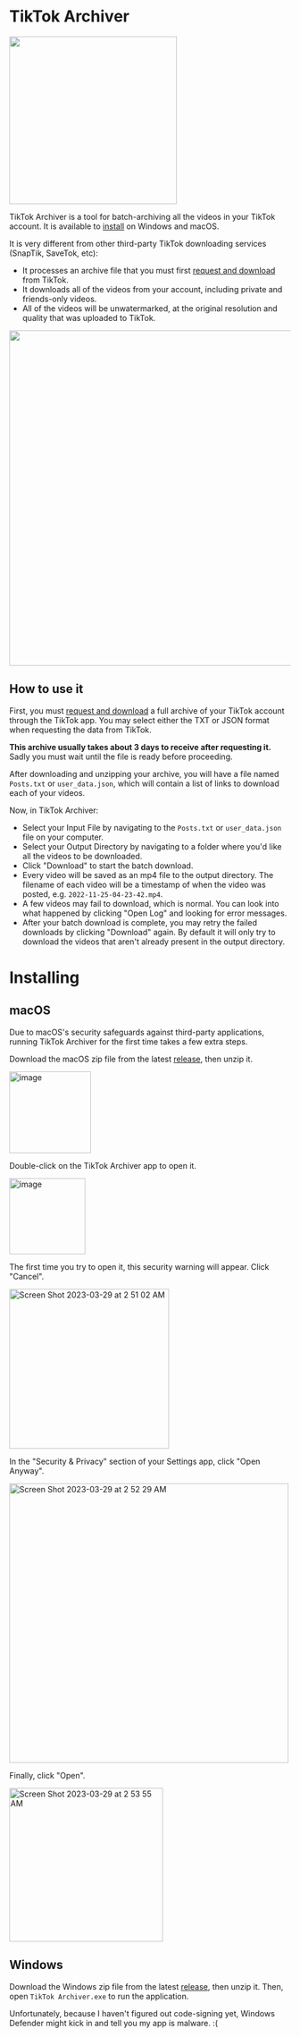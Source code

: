 # TikTok Archiver

<img src="https://user-images.githubusercontent.com/4122172/228493320-78a140b0-7a25-4ed9-9afc-4a815b93fe84.png" width=300>

TikTok Archiver is a tool for batch-archiving all the videos in your TikTok account. It is available to [install](#installing) on Windows and macOS.

It is very different from other third-party TikTok downloading services (SnapTik, SaveTok, etc):

* It processes an archive file that you must first [request and download](https://support.tiktok.com/en/account-and-privacy/personalized-ads-and-data/requesting-your-data) from TikTok.
* It downloads all of the videos from your account, including private and friends-only videos.
* All of the videos will be unwatermarked, at the original resolution and quality that was uploaded to TikTok.

<img width=600 src="https://user-images.githubusercontent.com/4122172/229266409-233422f5-c0da-46a5-a340-fb0f626f26e1.png">


## How to use it

First, you must [request and download](https://support.tiktok.com/en/account-and-privacy/personalized-ads-and-data/requesting-your-data) a full archive of your TikTok account through the TikTok app. You may select either the TXT or JSON format when requesting the data from TikTok.

**This archive usually takes about 3 days to receive after requesting it.** Sadly you must wait until the file is ready before proceeding.

After downloading and unzipping your archive, you will have a file named `Posts.txt` or `user_data.json`, which will contain a list of links to download each of your videos.

Now, in TikTok Archiver:

* Select your Input File by navigating to the `Posts.txt` or `user_data.json` file on your computer.
* Select your Output Directory by navigating to a folder where you'd like all the videos to be downloaded.
* Click "Download" to start the batch download.
* Every video will be saved as an mp4 file to the output directory. The filename of each video will be a timestamp of when the video was posted, e.g. `2022-11-25-04-23-42.mp4`.
* A few videos may fail to download, which is normal. You can look into what happened by clicking "Open Log" and looking for error messages.
* After your batch download is complete, you may retry the failed downloads by clicking "Download" again. By default it will only try to download the videos that aren't already present in the output directory.

# Installing

## macOS

Due to macOS's security safeguards against third-party applications, running TikTok Archiver for the first time takes a few extra steps.

Download the macOS zip file from the latest [release](https://github.com/aengelberg/tiktok-archiver/releases/latest), then unzip it.

<img width="146" alt="image" src="https://user-images.githubusercontent.com/4122172/228495873-4a83553e-9968-4015-9586-083fb911639b.png">

Double-click on the TikTok Archiver app to open it.

<img width="136" alt="image" src="https://user-images.githubusercontent.com/4122172/228496157-db785d98-9219-4283-aec7-9c791b00039e.png">

The first time you try to open it, this security warning will appear. Click "Cancel".

<img width="286" alt="Screen Shot 2023-03-29 at 2 51 02 AM" src="https://user-images.githubusercontent.com/4122172/228496823-3cbc204b-b0c7-4120-86dc-43efa547b037.png">

In the "Security & Privacy" section of your Settings app, click "Open Anyway".

<img width="500" alt="Screen Shot 2023-03-29 at 2 52 29 AM" src="https://user-images.githubusercontent.com/4122172/228497182-a6484515-95e2-4e70-b64e-f69c61d1dd7b.png">

Finally, click "Open".

<img width="275" alt="Screen Shot 2023-03-29 at 2 53 55 AM" src="https://user-images.githubusercontent.com/4122172/228497541-d5b3237f-ecc5-472f-a015-f13d25ebf3d5.png">

## Windows

Download the Windows zip file from the latest [release](https://github.com/aengelberg/tiktok-archiver/releases/latest), then unzip it. Then, open `TikTok Archiver.exe` to run the application.

Unfortunately, because I haven't figured out code-signing yet, Windows Defender might kick in and tell you my app is malware. :(
